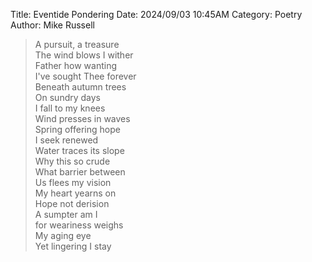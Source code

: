 Title: Eventide Pondering
Date: 2024/09/03 10:45AM
Category: Poetry
Author: Mike Russell

> A pursuit, a treasure<br>
The wind blows I wither<br>
Father how wanting<br>
I've sought Thee forever<br>
Beneath autumn trees<br>
On sundry days<br>
I fall to my knees<br>
Wind presses in waves<br>
Spring offering hope<br>
I seek renewed<br>
Water traces its slope<br>
Why this so crude<br>
What barrier between<br>
Us flees my vision<br>
My heart yearns on<br>
Hope not derision<br>
A sumpter am I<br>
for weariness weighs<br>
My aging eye<br>
Yet lingering I stay
